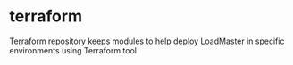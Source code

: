 # terraform
Terraform repository keeps modules to help deploy LoadMaster in specific environments using Terraform tool
